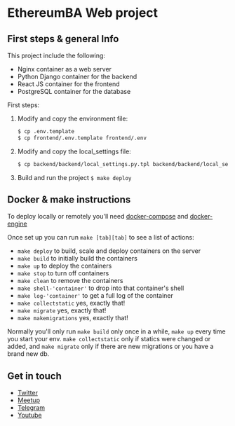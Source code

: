 # EthereumBA Web project #

## First steps & general Info ##
This project include the following:

  *  Nginx container as a web server
  *  Python Django container for the backend
  *  React JS container for the frontend
  *  PostgreSQL container for the database

First steps:

  1.  Modify and copy the environment file:
      ```bash
      $ cp .env.template
      $ cp frontend/.env.template frontend/.env
      ```
  2.  Modify and copy the local_settings file:
      ```bash
      $ cp backend/backend/local_settings.py.tpl backend/backend/local_settings.py
      ```
  3.  Build and run the project
     ```
     $ make deploy
     ```


## Docker & make instructions ##
To deploy locally or remotely you'll need [docker-compose](https://docs.docker.com/compose/install/) and [docker-engine](https://docs.docker.com/engine/installation/linux/ubuntulinux/)


Once set up you can run `make [tab][tab]` to see a list of actions:

  *  `make deploy` to build, scale and deploy containers on the server
  *  `make build` to initially build the containers
  *  `make up` to deploy the containers
  *  `make stop` to turn off containers
  *  `make clean` to remove the containers
  *  `make shell-'container'` to drop into that container's shell
  *  `make log-'container'` to get a full log of the container
  *  `make collectstatic` yes, exactly that!
  *  `make migrate` yes, exactly that!
  *  `make makemigrations` yes, exactly that!

Normally you'll only run `make build` only once in a while, `make up` every time you start your env.
`make collectstatic` only if statics were changed or added, and `make migrate` only if there are new migrations or you have a brand new db.

## Get in touch ##
  * [Twitter](https://twitter.com/ethereumba)
  * [Meetup](https://www.meetup.com/ethereum-ba/)
  * [Telegram](https://t.me/ethbuenosaires)
  * [Youtube](https://ethereumba.com/youtube)
